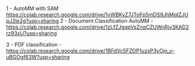 1 - AutoMM with SAM https://colab.research.google.com/drive/1vWBKyZ7JToFp5mDS9JhMqIZJUpJ2le2g?usp=sharing
2 - Document Classification AutoMM - https://colab.research.google.com/drive/1zLfZJgqpVsZnqCZUWnRjv3KAD2rz93xU?usp=sharing

3 - PDF classification - https://colab.research.google.com/drive/1BFdVc5FZOP1uzsP3yOjn_v-uBGOgf63W?usp=sharing